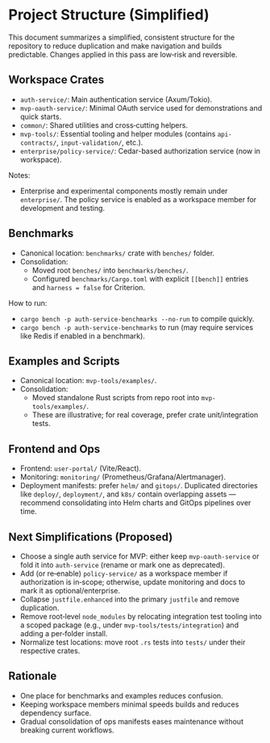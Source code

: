 # Project Structure (Simplified)

This document summarizes a simplified, consistent structure for the repository to reduce duplication and make navigation and builds predictable. Changes applied in this pass are low‑risk and reversible.

## Workspace Crates
- `auth-service/`: Main authentication service (Axum/Tokio).
- `mvp-oauth-service/`: Minimal OAuth service used for demonstrations and quick starts.
- `common/`: Shared utilities and cross‑cutting helpers.
- `mvp-tools/`: Essential tooling and helper modules (contains `api-contracts/`, `input-validation/`, etc.).
- `enterprise/policy-service/`: Cedar-based authorization service (now in workspace).

Notes:
- Enterprise and experimental components mostly remain under `enterprise/`. The policy service is enabled as a workspace member for development and testing.

## Benchmarks
- Canonical location: `benchmarks/` crate with `benches/` folder.
- Consolidation:
  - Moved root `benches/` into `benchmarks/benches/`.
  - Configured `benchmarks/Cargo.toml` with explicit `[[bench]]` entries and `harness = false` for Criterion.

How to run:
- `cargo bench -p auth-service-benchmarks --no-run` to compile quickly.
- `cargo bench -p auth-service-benchmarks` to run (may require services like Redis if enabled in a benchmark).

## Examples and Scripts
- Canonical location: `mvp-tools/examples/`.
- Consolidation:
  - Moved standalone Rust scripts from repo root into `mvp-tools/examples/`.
  - These are illustrative; for real coverage, prefer crate unit/integration tests.

## Frontend and Ops
- Frontend: `user-portal/` (Vite/React).
- Monitoring: `monitoring/` (Prometheus/Grafana/Alertmanager).
- Deployment manifests: prefer `helm/` and `gitops/`. Duplicated directories like `deploy/`, `deployment/`, and `k8s/` contain overlapping assets — recommend consolidating into Helm charts and GitOps pipelines over time.

## Next Simplifications (Proposed)
- Choose a single auth service for MVP: either keep `mvp-oauth-service` or fold it into `auth-service` (rename or mark one as deprecated).
- Add (or re‑enable) `policy-service/` as a workspace member if authorization is in‑scope; otherwise, update monitoring and docs to mark it as optional/enterprise.
- Collapse `justfile.enhanced` into the primary `justfile` and remove duplication.
- Remove root‑level `node_modules` by relocating integration test tooling into a scoped package (e.g., under `mvp-tools/tests/integration`) and adding a per‑folder install.
- Normalize test locations: move root `.rs` tests into `tests/` under their respective crates.

## Rationale
- One place for benchmarks and examples reduces confusion.
- Keeping workspace members minimal speeds builds and reduces dependency surface.
- Gradual consolidation of ops manifests eases maintenance without breaking current workflows.
